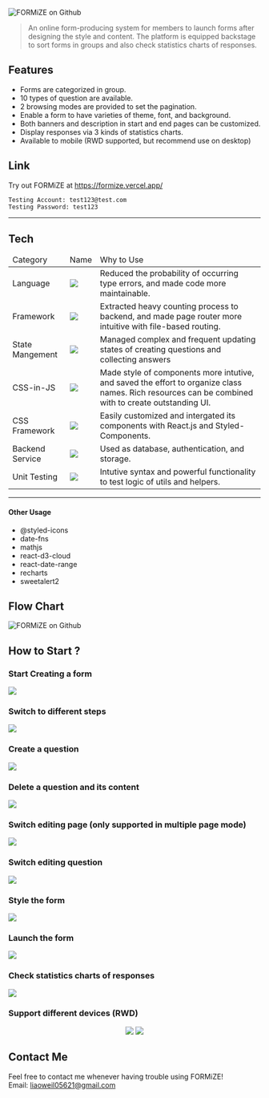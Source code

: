 <div >

![FORMiZE on Github](./README/formize-logo-github.svg)

</div>

> An online form-producing system for members to launch forms after designing the style and content. The platform is equipped backstage to sort forms in groups and also check statistics charts of responses.

## Features

- Forms are categorized in group.
- 10 types of question are available.
- 2 browsing modes are provided to set the pagination.
- Enable a form to have varieties of theme, font, and background.
- Both banners and description in start and end pages can be customized.
- Display responses via 3 kinds of statistics charts.
- Available to mobile (RWD supported, but recommend use on desktop)

## Link

Try out FORMiZE at https://formize.vercel.app/

```
Testing Account: test123@test.com
Testing Password: test123
```

<hr />

## Tech

<table>
  <thead>
    <td>Category</td>
    <td>Name</td>
    <td>Why to Use</td>
  </thead>
  <tr>
    <td>Language</td>
    <td>
      <img
        src="https://img.shields.io/badge/TypeScript-007ACC?style=for-the-badge&logo=typescript&logoColor=white"
      />
    </td>
    <td>
      <span
        >Reduced the probability of occurring type errors, and made code more
        maintainable.</span
      >
    </td>
  </tr>
  <tr>
    <td>Framework</td>
    <td>
      <img
        src="https://img.shields.io/badge/next.js-000000?style=for-the-badge&logo=nextdotjs&logoColor=white"
      />
    </td>
    <td>
      <span
        >Extracted heavy counting process to backend, and made page router more intuitive with
        file-based routing.</span
      >
    </td>
  </tr>
  <tr>
    <td>State Mangement</td>
    <td>
      <img
        src="https://img.shields.io/badge/Redux-593D88?style=for-the-badge&logo=redux&logoColor=white"
      />
    </td>
    <td>
      <span>
        Managed complex and frequent updating states of creating questions and collecting answers 
      </span>
    </td>
  </tr>
  <tr>
    <td>CSS-in-JS</td>
    <td>
      <img
        src="https://img.shields.io/badge/styled--components-DB7093?style=for-the-badge&logo=styled-components&logoColor=white"
      />
    </td>
    <td>
      <span>
        Made style of components more intutive, and saved the effort to organize class names. Rich resources can be combined with to create outstanding UI.
      </span>
    </td>
  </tr>
  </tr>
  <tr>
    <td>CSS Framework</td>
    <td>
      <img
        src="https://img.shields.io/badge/Material%20UI-007FFF?style=for-the-badge&logo=mui&logoColor=white"
      />
    </td>
    <td>
      <span>
        Easily customized and intergated its components with React.js and Styled-Components.
      </span>
    </td>
  </tr>
  <tr>
    <td>Backend Service</td>
    <td>
      <img
        src="https://img.shields.io/badge/firebase-ffca28?style=for-the-badge&logo=firebase&logoColor=black"
      />
    </td>
    <td>
      <span>
        Used as database, authentication, and storage.
      </span>
    </td>
  </tr>
  <tr>
    <td>Unit Testing</td>
    <td>
      <img
        src="https://img.shields.io/badge/Jest-C21325?style=for-the-badge&logo=jest&logoColor=white"
      />
    </td>
    <td>
      <span>
        Intutive syntax and powerful functionality to test logic of utils and helpers.
      </span>
    </td>
  </tr>
</table>
<hr />

#### Other Usage

- @styled-icons
- date-fns
- mathjs
- react-d3-cloud
- react-date-range
- recharts
- sweetalert2

## Flow Chart

![FORMiZE on Github](./README/flowchart.svg)

## How to Start ?

<div>
  <h3>Start Creating a form</h3>
   <img src='./README/gif/create-group.gif'/>
   <h3 >Switch to different steps</h3>
   <img src='./README/gif/settings.gif'/>
   <h3 >Create a question</h3>
   <img src='./README/gif/create-a-question.gif'/>
   <h3 >Delete a question and its content</h3>
   <img src='./README/gif/delete-a-question.gif'/>
   <h3 >Switch editing page (only supported in multiple page mode)</h3>
   <img src='./README//gif/switch-a-page.gif'/>
   <h3>Switch editing question</h3>
   <img src='./README/gif/switch-a-question.gif' />
   <h3>Style the form</h3>
   <img src='./README/gif/style.gif'/>
   <h3>Launch the form</h3>
   <img src='./README/gif/launch.gif'/>
   <h3>Check statistics charts of responses</h3>
   <img src='./README/gif/statis.gif'/>
   <h3>Support different devices (RWD)</h3>
   <div align='center'>
    <img src='./README/gif/rwd-group.gif'/>
    <img src='./README/gif/rwd.gif' />
   </div>
</div>

## Contact Me

Feel free to contact me whenever having trouble using FORMiZE!  
Email: liaoweil05621@gmail.com
